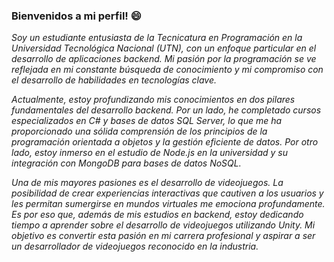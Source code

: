 ### Bienvenidos a mi perfil! 😄

_Soy un estudiante entusiasta de la Tecnicatura en Programación en la Universidad Tecnológica Nacional (UTN), con un enfoque particular en el desarrollo de aplicaciones backend. Mi pasión por la programación se ve reflejada en mi constante búsqueda de conocimiento y mi compromiso con el desarrollo de habilidades en tecnologías clave._

_Actualmente, estoy profundizando mis conocimientos en dos pilares fundamentales del desarrollo backend. Por un lado, he completado cursos especializados en C# y bases de datos SQL Server, lo que me ha proporcionado una sólida comprensión de los principios de la programación orientada a objetos y la gestión eficiente de datos. Por otro lado, estoy inmerso en el estudio de Node.js en la universidad y su integración con MongoDB para bases de datos NoSQL._

_Una de mis mayores pasiones es el desarrollo de videojuegos. La posibilidad de crear experiencias interactivas que cautiven a los usuarios y les permitan sumergirse en mundos virtuales me emociona profundamente. Es por eso que, además de mis estudios en backend, estoy dedicando tiempo a aprender sobre el desarrollo de videojuegos utilizando Unity. Mi objetivo es convertir esta pasión en mi carrera profesional y aspirar a ser un desarrollador de videojuegos reconocido en la industria._

